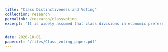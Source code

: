 ```yaml
---
title: "Class Distinctiveness and Voting"
collection: research
permalink: /research/classvoting
excerpt: 'It is widely assumed that class divisions in economic preferences have become increasingly blurred over time due to higher living standards. Nevertheless, the previous literature lacks a systematic method to quantify the extent of this blurring of class divisions --if it exists at all-- and to track its evolution over time and across space. To this end, using predictive modeling, I first develop a new measure of class distinctiveness in economic preferences. I then estimate this new measure in 18 European countries for three points in time. After validating the newly developed measure, I test whether the class distinctiveness in economic preferences can explain the variation in the strength of class-based voting.
'

date: 2020-10-01
paperurl: '/files/Class_voting_paper.pdf'
---
```


